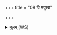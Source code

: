 +++
title = "08 वि मयुखा"

+++
<details><summary>मूलम् (WS)</summary>

वि मयुखा आ यच्छन्तु गर्दभा इव तूर्यजाः ।  
मुह्यन्तु सर्वे तन्तवो व्रतानाडी वि तन्तिके ॥ १० ॥
</details>